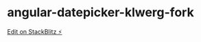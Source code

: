 # angular-datepicker-klwerg-fork

[Edit on StackBlitz ⚡️](https://stackblitz.com/edit/angular-datepicker-klwerg-fork)